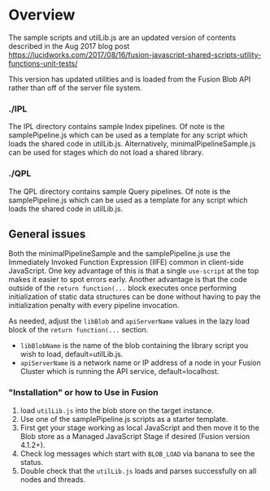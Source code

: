 # Overview
The sample scripts and utilLib.js are an updated version of contents
described in the Aug 2017 blog post https://lucidworks.com/2017/08/16/fusion-javascript-shared-scripts-utility-functions-unit-tests/

This version has updated utilities and is loaded from the Fusion Blob API
rather than off of the server file system.

### ./IPL
The IPL directory contains sample Index pipelines.  Of note is the samplePipeline.js which can be used as a template for 
any script which loads the shared code in utilLib.js.  Alternatively, minimalPipelineSample.js can be used for stages which 
do not load a shared library.  

### ./QPL
The QPL directory contains sample Query pipelines.  Of note is the samplePipeline.js which can be used as a template for 
any script which loads the shared code in utilLib.js.

## General issues
Both the minimalPipelineSample and the samplePipeline.js use the Immediately Invoked Function Expression (IIFE) common in client-side JavaScript.
One key advantage of this is that a single `use-script` at the top makes it easier to spot errors early.  Another advantage is that the code
outside of the `return function(...` block executes once performing initialization of static data structures can be done without having
to pay the initialization penalty with every pipeline invocation.

As needed, adjust the `libBlob` and `apiServerName` values in the lazy load block of the `return function(...` section.

* `libBlobName` is the name of the blob containing the library script you wish to load, default=utilLib.js.
* `apiServerName` is a network name or IP address of a node in your Fusion Cluster which is running the API service, default=localhost.

### "Installation" or how to Use in Fusion

1. load `utilLib.js` into the blob store on the target instance.  
2. Use one of the samplePipeline.js scripts as a starter template.
3. First get your stage working as local JavaScript and then move it to the Blob store as a Managed JavaScript Stage if desired (Fusion version 4.1.2+).
4. Check log messages which start with `BLOB_LOAD` via banana to see the status.  
5. Double check that the `utilLib.js` loads and parses successfully on all nodes and threads.